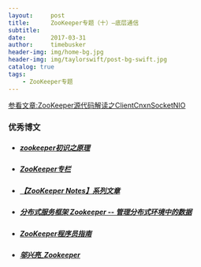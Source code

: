 ```yaml
---
layout:     post
title:      ZooKeeper专题（十）—底层通信
subtitle:   
date:       2017-03-31
author:     timebusker
header-img: img/home-bg.jpg
header-img: img/taylorswift/post-bg-swift.jpg
catalog: true
tags:
    - ZooKeeper专题
---  
```


[参看文章:ZooKeeper源代码解读之ClientCnxnSocketNIO](http://www.hiyangqi.com/%E5%88%86%E5%B8%83%E5%BC%8F/read-zookeeper-source-code-nio-socket.html)



### 优秀博文
- ##### [**zookeeper初识之原理**](http://www.cnblogs.com/iliuyuet/p/5566376.html)

- ##### [**ZooKeeper专栏**](http://blog.csdn.net/ITer_ZC/article/category/2719317)

- ##### [**【ZooKeeper Notes】系列文章**](http://nileader.blog.51cto.com/1381108/1068033)

- ##### [**分布式服务框架 Zookeeper -- 管理分布式环境中的数据**](https://www.ibm.com/developerworks/cn/opensource/os-cn-zookeeper/)

- ##### [**ZooKeeper程序员指南**](http://netcome.iteye.com/blog/1474244)

- ##### [邬兴亮_Zookeeper](http://www.cnblogs.com/wuxl360/category/874409.html)